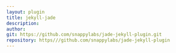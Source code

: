 ```yaml
---
layout: plugin
title: jekyll-jade
description: 
author: 
git: https://github.com/snappylabs/jade-jekyll-plugin.git
repository: https///github.com/snappylabs/jade-jekyll-plugin
---
```

